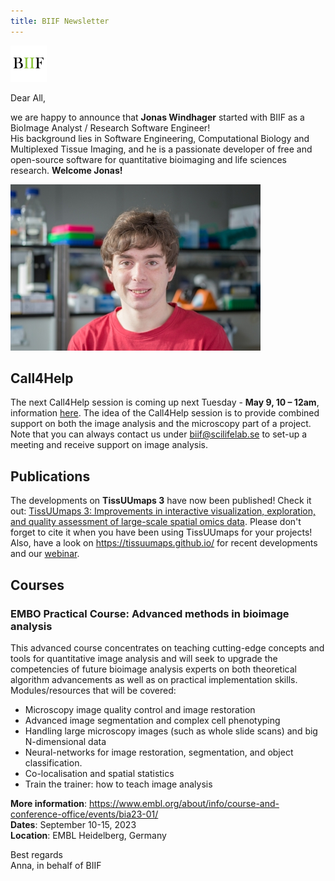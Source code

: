 ```yaml
---
title: BIIF Newsletter
---
```

![BIIF logo](/images/biif_logo_white.png )

Dear All,

we are happy to announce that **Jonas Windhager** started with BIIF as a BioImage Analyst / Research Software Engineer!   
His background lies in Software Engineering, Computational Biology and Multiplexed Tissue Imaging, and he is a passionate developer of free and open-source software for quantitative bioimaging and life sciences research. **Welcome Jonas!**

![Jonas](/images/jonas-windhager.jpg )

## Call4Help
The next Call4Help session is coming up next Tuesday - **May 9, 10 – 12am**, information [here]( https://www.scilifelab.se/call4help-form/). The idea of the Call4Help session is to provide combined support on both the image analysis and the microscopy part of a project.  
Note that you can always contact us under [biif@scilifelab.se](mailto:biif@scilifelab.se) to set-up a meeting and receive support on image analysis. 


## Publications
The developments on **TissUUmaps 3** have now been published! Check it out: [TissUUmaps 3: Improvements in interactive visualization, exploration, and quality assessment of large-scale spatial omics data](https://www.sciencedirect.com/science/article/pii/S2405844023025136). Please don't forget to cite it when you have been using TissUUmaps for your projects! Also, have a look on https://tissuumaps.github.io/ for recent developments and our [webinar](https://www.youtube.com/watch?v=r9YMQ5Y0_1g).



## Courses
### EMBO Practical Course: Advanced methods in bioimage analysis
This advanced course concentrates on teaching cutting-edge concepts and tools for quantitative image analysis and will seek to upgrade the competencies of future bioimage analysis experts on both theoretical algorithm advancements as well as on practical implementation skills.
Modules/resources that will be covered:

*	Microscopy image quality control and image restoration
*	Advanced image segmentation and complex cell phenotyping
*	Handling large microscopy images (such as whole slide scans) and big N-dimensional data 
*	Neural-networks for image restoration, segmentation, and object classification.
*	Co-localisation and spatial statistics
*	Train the trainer: how to teach image analysis

**More information**: https://www.embl.org/about/info/course-and-conference-office/events/bia23-01/  
**Dates**: September 10-15, 2023  
**Location**: EMBL Heidelberg, Germany


Best regards  
Anna, in behalf of BIIF
